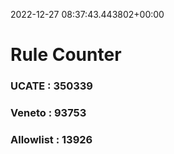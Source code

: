 2022-12-27 08:37:43.443802+00:00
# Rule Counter 
 ### UCATE : 350339

 ### Veneto : 93753

 ### Allowlist : 13926